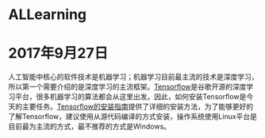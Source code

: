 # ALLearning

# 2017年9月27日
人工智能中核心的软件技术是机器学习；机器学习目前最主流的技术是深度学习，所以第一个需要介绍的是深度学习的主流框架。[Tensorflow](https://www.tensorflow.org/)是谷歌开源的深度学习平台，很多机器学习的算法都会从这里出发。因此，如何安装Tensorflow是今天的主要任务。[Tensorflow的安装指南](https://www.tensorflow.org/install/)提供了详细的安装方法，为了能够更好的了解Tensorflow，建议使用从源代码编译的方式安装，操作系统使用Linux平台是目前最为主流的方式，最不推荐的方式是Windows。
